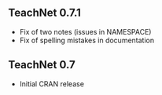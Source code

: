 
## TeachNet 0.7.1

* Fix of two notes (issues in NAMESPACE)
* Fix of spelling mistakes in documentation


## TeachNet 0.7

* Initial CRAN release